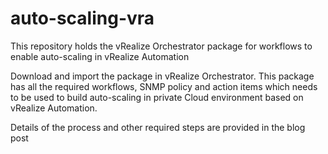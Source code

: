 # auto-scaling-vra
This repository holds the vRealize Orchestrator package for workflows to enable auto-scaling in vRealize Automation

Download and import the package in vRealize Orchestrator. This package has all the required workflows, SNMP policy and action items which needs to be used to build auto-scaling in private Cloud environment based on vRealize Automation.

Details of the process and other required steps are provided in the blog post 
